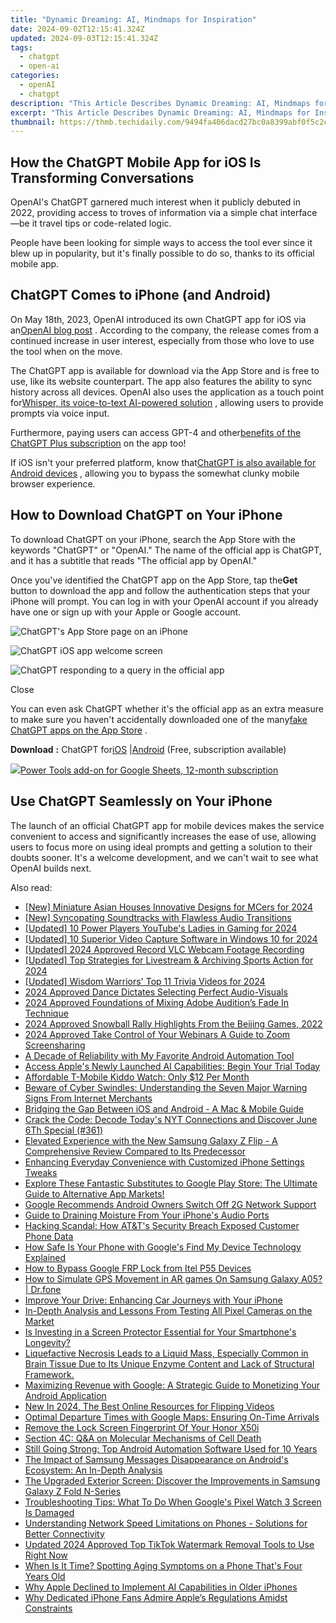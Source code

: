 ```yaml
---
title: "Dynamic Dreaming: AI, Mindmaps for Inspiration"
date: 2024-09-02T12:15:41.324Z
updated: 2024-09-03T12:15:41.324Z
tags:
  - chatgpt
  - open-ai
categories:
  - openAI
  - chatgpt
description: "This Article Describes Dynamic Dreaming: AI, Mindmaps for Inspiration"
excerpt: "This Article Describes Dynamic Dreaming: AI, Mindmaps for Inspiration"
thumbnail: https://thmb.techidaily.com/9494fa406dacd27bc0a8399abf0f5c2cdeea0b8aa75efb7a468c42f00541db6c.jpg
---
```


## How the ChatGPT Mobile App for iOS Is Transforming Conversations

 OpenAI's ChatGPT garnered much interest when it publicly debuted in 2022, providing access to troves of information via a simple chat interface—be it travel tips or code-related logic.

 People have been looking for simple ways to access the tool ever since it blew up in popularity, but it's finally possible to do so, thanks to its official mobile app.

## ChatGPT Comes to iPhone (and Android)

 On May 18th, 2023, OpenAI introduced its own ChatGPT app for iOS via an[OpenAI blog post](https://openai.com/blog/introducing-the-chatgpt-app-for-ios) . According to the company, the release comes from a continued increase in user interest, especially from those who love to use the tool when on the move.

 The ChatGPT app is available for download via the App Store and is free to use, like its website counterpart. The app also features the ability to sync history across all devices. OpenAI also uses the application as a touch point for[Whisper, its voice-to-text AI-powered solution](https://www.makeuseof.com/dictate-documents-openai-whisper/) , allowing users to provide prompts via voice input.

 Furthermore, paying users can access GPT-4 and other[benefits of the ChatGPT Plus subscription](https://www.makeuseof.com/chatgpt-plus-subscription-worth-it/) on the app too!

 If iOS isn't your preferred platform, know that[ChatGPT is also available for Android devices](https://www.makeuseof.com/chatgpt-is-now-available-on-android/) , allowing you to bypass the somewhat clunky mobile browser experience.

## How to Download ChatGPT on Your iPhone

 To download ChatGPT on your iPhone, search the App Store with the keywords "ChatGPT" or "OpenAI." The name of the official app is ChatGPT, and it has a subtitle that reads "The official app by OpenAI."

 Once you've identified the ChatGPT app on the App Store, tap the**Get** button to download the app and follow the authentication steps that your iPhone will prompt. You can log in with your OpenAI account if you already have one or sign up with your Apple or Google account.

![ChatGPT's App Store page on an iPhone](https://static1.makeuseofimages.com/wordpress/wp-content/uploads/2023/08/chatgpt-s-app-store-page-on-an-iphone.jpg)

![ChatGPT iOS app welcome screen](https://static1.makeuseofimages.com/wordpress/wp-content/uploads/2023/08/chatgpt-ios-app-welcome-screen.jpg)

![ChatGPT responding to a query in the official app](https://static1.makeuseofimages.com/wordpress/wp-content/uploads/2023/08/chatgpt-responding-to-a-query-in-the-official-app.jpg)

Close

 You can even ask ChatGPT whether it's the official app as an extra measure to make sure you haven't accidentally downloaded one of the many[fake ChatGPT apps on the App Store](https://www.makeuseof.com/how-to-spot-fake-chatgpt-app-on-apple-app-store/) .

**Download** **:** ChatGPT for[iOS](http://apps.apple.com/app/openai-chatgpt/id6448311069) |[Android](https://www.anrdoezrs.net/links/7251228/type/dlg/sid/UUmuoUeUpU2025542/https://play.google.com/store/apps/details?id=com.openai.chatgpt&hl=en&gl=US) (Free, subscription available)

<!-- affiliate ads begin -->
<a href="https://secure.2checkout.com/order/checkout.php?PRODS=4721564&QTY=1&AFFILIATE=108875&CART=1"><img src="https://secure.avangate.com/images/merchant/c14a8df1e1b4d5297e9cb30cb34d5a00/products/copy_power-tools-48.png" border="0">Power Tools add-on for Google Sheets, 12-month subscription</a>
<!-- affiliate ads end -->
## Use ChatGPT Seamlessly on Your iPhone

 The launch of an official ChatGPT app for mobile devices makes the service convenient to access and significantly increases the ease of use, allowing users to focus more on using ideal prompts and getting a solution to their doubts sooner. It's a welcome development, and we can't wait to see what OpenAI builds next.


<ins class="adsbygoogle"
     style="display:block"
     data-ad-format="autorelaxed"
     data-ad-client="ca-pub-7571918770474297"
     data-ad-slot="1223367746"></ins>



<ins class="adsbygoogle"
     style="display:block"
     data-ad-client="ca-pub-7571918770474297"
     data-ad-slot="8358498916"
     data-ad-format="auto"
     data-full-width-responsive="true"></ins>

<span class="atpl-alsoreadstyle">Also read:</span>
<div><ul>
<li><a href="https://screen-sharing-recording.techidaily.com/new-miniature-asian-houses-innovative-designs-for-mcers-for-2024/"><u>[New] Miniature Asian Houses  Innovative Designs for MCers for 2024</u></a></li>
<li><a href="https://some-guidance.techidaily.com/new-syncopating-soundtracks-with-flawless-audio-transitions/"><u>[New] Syncopating Soundtracks with Flawless Audio Transitions</u></a></li>
<li><a href="https://facebook-video-footage.techidaily.com/updated-10-power-players-youtubes-ladies-in-gaming-for-2024/"><u>[Updated] 10 Power Players  YouTube's Ladies in Gaming for 2024</u></a></li>
<li><a href="https://screen-mirroring-recording.techidaily.com/updated-10-superior-video-capture-software-in-windows-10-for-2024/"><u>[Updated] 10 Superior Video Capture Software in Windows 10 for 2024</u></a></li>
<li><a href="https://screen-capture.techidaily.com/updated-2024-approved-record-vlc-webcam-footage-recording/"><u>[Updated] 2024 Approved  Record VLC  Webcam Footage Recording</u></a></li>
<li><a href="https://screen-sharing-recording.techidaily.com/updated-top-strategies-for-livestream-and-archiving-sports-action-for-2024/"><u>[Updated] Top Strategies for Livestream & Archiving Sports Action for 2024</u></a></li>
<li><a href="https://fox-blue.techidaily.com/updated-wisdom-warriors-top-11-trivia-videos-for-2024/"><u>[Updated] Wisdom Warriors' Top 11 Trivia Videos for 2024</u></a></li>
<li><a href="https://youtube-videos.techidaily.com/2024-approved-dance-dictates-selecting-perfect-audio-visuals/"><u>2024 Approved  Dance Dictates  Selecting Perfect Audio-Visuals</u></a></li>
<li><a href="https://some-techniques.techidaily.com/2024-approved-foundations-of-mixing-adobe-auditions-fade-in-technique/"><u>2024 Approved  Foundations of Mixing  Adobe Audition’s Fade In Technique</u></a></li>
<li><a href="https://fox-direct.techidaily.com/2024-approved-snowball-rally-highlights-from-the-beijing-games-2022/"><u>2024 Approved  Snowball Rally  Highlights From the Beijing Games, 2022</u></a></li>
<li><a href="https://video-capture.techidaily.com/2024-approved-take-control-of-your-webinars-a-guide-to-zoom-screensharing/"><u>2024 Approved  Take Control of Your Webinars  A Guide to Zoom Screensharing</u></a></li>
<li><a href="https://tech-haven.techidaily.com/a-decade-of-reliability-with-my-favorite-android-automation-tool/"><u>A Decade of Reliability with My Favorite Android Automation Tool</u></a></li>
<li><a href="https://tech-haven.techidaily.com/access-apples-newly-launched-ai-capabilities-begin-your-trial-today/"><u>Access Apple's Newly Launched AI Capabilities: Begin Your Trial Today</u></a></li>
<li><a href="https://tech-haven.techidaily.com/affordable-t-mobile-kiddo-watch-only-12-per-month/"><u>Affordable T-Mobile Kiddo Watch: Only $12 Per Month</u></a></li>
<li><a href="https://tech-haven.techidaily.com/beware-of-cyber-swindles-understanding-the-seven-major-warning-signs-from-internet-merchants/"><u>Beware of Cyber Swindles: Understanding the Seven Major Warning Signs From Internet Merchants</u></a></li>
<li><a href="https://tech-haven.techidaily.com/bridging-the-gap-between-ios-and-android-a-mac-and-mobile-guide/"><u>Bridging the Gap Between iOS and Android - A Mac & Mobile Guide</u></a></li>
<li><a href="https://tech-haven.techidaily.com/crack-the-code-decode-todays-nyt-connections-and-discover-june-6th-special-361/"><u>Crack the Code: Decode Today's NYT Connections and Discover June 6Th Special (#361)</u></a></li>
<li><a href="https://tech-haven.techidaily.com/elevated-experience-with-the-new-samsung-galaxy-z-flip-a-comprehensive-review-compared-to-its-predecessor/"><u>Elevated Experience with the New Samsung Galaxy Z Flip - A Comprehensive Review Compared to Its Predecessor</u></a></li>
<li><a href="https://tech-haven.techidaily.com/enhancing-everyday-convenience-with-customized-iphone-settings-tweaks/"><u>Enhancing Everyday Convenience with Customized iPhone Settings Tweaks</u></a></li>
<li><a href="https://tech-haven.techidaily.com/explore-these-fantastic-substitutes-to-google-play-store-the-ultimate-guide-to-alternative-app-markets/"><u>Explore These Fantastic Substitutes to Google Play Store: The Ultimate Guide to Alternative App Markets!</u></a></li>
<li><a href="https://tech-haven.techidaily.com/google-recommends-android-owners-switch-off-2g-network-support/"><u>Google Recommends Android Owners Switch Off 2G Network Support</u></a></li>
<li><a href="https://tech-haven.techidaily.com/guide-to-draining-moisture-from-your-iphones-audio-ports/"><u>Guide to Draining Moisture From Your iPhone's Audio Ports</u></a></li>
<li><a href="https://tech-haven.techidaily.com/hacking-scandal-how-atandts-security-breach-exposed-customer-phone-data/"><u>Hacking Scandal: How AT&T's Security Breach Exposed Customer Phone Data</u></a></li>
<li><a href="https://tech-haven.techidaily.com/how-safe-is-your-phone-with-googles-find-my-device-technology-explained/"><u>How Safe Is Your Phone with Google's Find My Device Technology Explained</u></a></li>
<li><a href="https://bypass-frp.techidaily.com/how-to-bypass-google-frp-lock-from-itel-p55-devices-by-drfone-android/"><u>How to Bypass Google FRP Lock from Itel P55 Devices</u></a></li>
<li><a href="https://fake-location.techidaily.com/how-to-simulate-gps-movement-in-ar-games-on-samsung-galaxy-a05-drfone-by-drfone-virtual-android/"><u>How to Simulate GPS Movement in AR games On Samsung Galaxy A05? | Dr.fone</u></a></li>
<li><a href="https://tech-haven.techidaily.com/improve-your-drive-enhancing-car-journeys-with-your-iphone/"><u>Improve Your Drive: Enhancing Car Journeys with Your iPhone</u></a></li>
<li><a href="https://tech-haven.techidaily.com/in-depth-analysis-and-lessons-from-testing-all-pixel-cameras-on-the-market/"><u>In-Depth Analysis and Lessons From Testing All Pixel Cameras on the Market</u></a></li>
<li><a href="https://tech-haven.techidaily.com/is-investing-in-a-screen-protector-essential-for-your-smartphones-longevity/"><u>Is Investing in a Screen Protector Essential for Your Smartphone's Longevity?</u></a></li>
<li><a href="https://tech-haven.techidaily.com/liquefactive-necrosis-leads-to-a-liquid-mass-especially-common-in-brain-tissue-due-to-its-unique-enzyme-content-and-lack-of-structural-framework/"><u>Liquefactive Necrosis Leads to a Liquid Mass, Especially Common in Brain Tissue Due to Its Unique Enzyme Content and Lack of Structural Framework.</u></a></li>
<li><a href="https://tech-haven.techidaily.com/maximizing-revenue-with-google-a-strategic-guide-to-monetizing-your-android-application/"><u>Maximizing Revenue with Google: A Strategic Guide to Monetizing Your Android Application</u></a></li>
<li><a href="https://ai-video-apps.techidaily.com/new-in-2024-the-best-online-resources-for-flipping-videos/"><u>New In 2024, The Best Online Resources for Flipping Videos</u></a></li>
<li><a href="https://tech-haven.techidaily.com/optimal-departure-times-with-google-maps-ensuring-on-time-arrivals/"><u>Optimal Departure Times with Google Maps: Ensuring On-Time Arrivals</u></a></li>
<li><a href="https://unlock-android.techidaily.com/remove-the-lock-screen-fingerprint-of-your-honor-x50i-by-drfone-android/"><u>Remove the Lock Screen Fingerprint Of Your Honor X50i</u></a></li>
<li><a href="https://tech-haven.techidaily.com/section-4c-qanda-on-molecular-mechanisms-of-cell-death/"><u>Section 4C: Q&A on Molecular Mechanisms of Cell Death</u></a></li>
<li><a href="https://tech-haven.techidaily.com/still-going-strong-top-android-automation-software-used-for-10-years/"><u>Still Going Strong: Top Android Automation Software Used for 10 Years</u></a></li>
<li><a href="https://tech-haven.techidaily.com/the-impact-of-samsung-messages-disappearance-on-androids-ecosystem-an-in-depth-analysis/"><u>The Impact of Samsung Messages Disappearance on Android's Ecosystem: An In-Depth Analysis</u></a></li>
<li><a href="https://tech-haven.techidaily.com/the-upgraded-exterior-screen-discover-the-improvements-in-samsung-galaxy-z-fold-n-series/"><u>The Upgraded Exterior Screen: Discover the Improvements in Samsung Galaxy Z Fold N-Series</u></a></li>
<li><a href="https://tech-haven.techidaily.com/troubleshooting-tips-what-to-do-when-googles-pixel-watch-3-screen-is-damaged/"><u>Troubleshooting Tips: What To Do When Google's Pixel Watch 3 Screen Is Damaged</u></a></li>
<li><a href="https://tech-haven.techidaily.com/understanding-network-speed-limitations-on-phones-solutions-for-better-connectivity/"><u>Understanding Network Speed Limitations on Phones - Solutions for Better Connectivity</u></a></li>
<li><a href="https://smart-video-editing.techidaily.com/updated-2024-approved-top-tiktok-watermark-removal-tools-to-use-right-now/"><u>Updated 2024 Approved Top TikTok Watermark Removal Tools to Use Right Now</u></a></li>
<li><a href="https://tech-haven.techidaily.com/when-is-it-time-spotting-aging-symptoms-on-a-phone-thats-four-years-old/"><u>When Is It Time? Spotting Aging Symptoms on a Phone That's Four Years Old</u></a></li>
<li><a href="https://tech-haven.techidaily.com/why-apple-declined-to-implement-ai-capabilities-in-older-iphones/"><u>Why Apple Declined to Implement AI Capabilities in Older iPhones</u></a></li>
<li><a href="https://tech-haven.techidaily.com/why-dedicated-iphone-fans-admire-apples-regulations-amidst-constraints/"><u>Why Dedicated iPhone Fans Admire Apple’s Regulations Amidst Constraints</u></a></li>
</ul></div>
